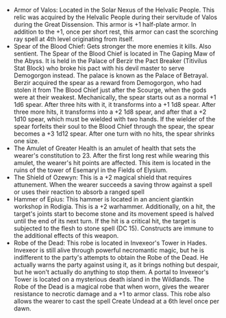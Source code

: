 - Armor of Valos: Located in the Solar Nexus of the Helvalic People. This relic was acquired by the Helvalic People during their servitude of Valos during the Great Dissension. This armor is +1 half-plate armor. In addition to the +1, once per short rest, this armor can cast the scorching ray spell at 4th level originating from itself.
- Spear of the Blood Chief: Gets stronger the more enemies it kills. Also sentient. The Spear of the Blood Chief is located in The Gaping Maw of the Abyss. It is held in the Palace of Berzir the Pact Breaker (Titivilus Stat Block) who broke his pact with his devil master to serve Demogorgon instead. The palace is known as the Palace of Betrayal. Berzir acquired the spear as a reward from Demogorgon, who had stolen it from The Blood Chief just after the Scourge, when the gods were at their weakest. Mechanically, the spear starts out as a normal +1 1d6 spear. After three hits with it, it transforms into a +1 1d8 spear. After three more hits, it transforms into a +2 1d8 spear, and after that a +2 1d10 spear, which must be wielded with two hands. If the wielder of the spear forfeits their soul to the Blood Chief through the spear, the spear becomes a +3 1d12 spear. After one turn with no hits, the spear shrinks one size.
- The Amulet of Greater Health is an amulet of health that sets the wearer's constitution to 23. After the first long rest while wearing this amulet, the wearer's hit points are affected. This item is located in the ruins of the tower of Esemaryl in the Fields of Elysium.
- The Shield of Ozewyn: This is a +2 magical shield that requires attunement. When the wearer succeeds a saving throw against a spell or uses their reaction to absorb a ranged spell
- Hammer of Epius: This hammer is located in an ancient giantkin workshop in Rodigia. This is a +2 warhammer. Additionally, on a hit, the target's joints start to become stone and its movement speed is halved until the end of its next turn. If the hit is a critical hit, the target is subjected to the flesh to stone spell (DC 15). Constructs are immune to the additional effects of this weapon.
- Robe of the Dead: This robe is located in Invexeor's Tower in Hades. Invexeor is still alive through powerful necromantic magic, but he is indifferent to the party's attempts to obtain the Robe of the Dead. He actually warns the party against using it, as it brings nothing but despair, but he won't actually do anything to stop them. A portal to Invexeor's Tower is located on a mysterious death island in the Wildlands. The Robe of the Dead is a magical robe that when worn, gives the wearer resistance to necrotic damage and a +1 to armor class. This robe also allows the wearer to cast the spell Create Undead at a 6th level once per dawn.